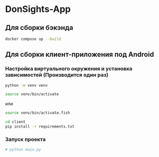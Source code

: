 # DonSights-App

## Для сборки бэкэнда
```sh
docker compose up --build
```

## Для сборки клиент-приложения под Android

### Настройка виртуального окружения и установка зависимостей (Производится один раз)

```sh
python -m venv venv
```
```sh
source venv/bin/activate
```
или
```sh
source venv/bin/activate.fish
```
```sh
cd client
pip install -r requirements.txt
```

### Запуск проекта

```sh
# python main.py

```
